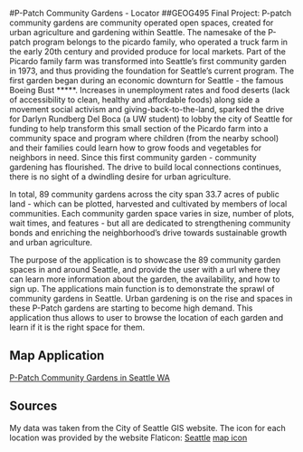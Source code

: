 #P-Patch Community Gardens - Locator
##GEOG495 Final Project: 
  P-patch community gardens are community operated open spaces, created for urban agriculture and gardening within Seattle. The namesake of the P-patch program belongs to the picardo family, who operated a truck farm in the early 20th century  and provided produce for local markets. Part of the Picardo family farm was transformed into Seattle’s first community garden in 1973, and thus providing the foundation for Seattle’s current program. The first garden began during an economic downturn for Seattle - the famous Boeing Bust *****. Increases in unemployment rates and food deserts (lack of accessibility to clean, healthy and affordable foods) along side a movement social activism and giving-back-to-the-land, sparked the drive for Darlyn Rundberg Del Boca (a UW student) to lobby the city of Seattle for funding to help transform this small section of the Picardo farm into a community space and program where children (from the nearby school) and their families could learn how to grow foods and vegetables for neighbors in need. Since this first community garden - community gardening has flourished. The drive to build local connections continues, there is no sight of a dwindling desire for urban agriculture. 

  In total, 89 community gardens across the city span 33.7 acres of public land - which can be plotted, harvested and cultivated by members of local communities. Each community garden space varies in size, number of plots, wait times, and features - but all are dedicated to strengthening community bonds and enriching the neighborhood’s drive towards sustainable growth and urban agriculture. 

  The purpose of the application is to showcase the 89 community garden spaces in and around Seattle, and provide the user with a url where they can learn more information about the garden, the availability, and how to sign up. The applications main function is to demonstrate the sprawl of community gardens in Seattle. Urban gardening is on the rise and spaces in these P-Patch gardens are starting to become high demand. This application thus allows to user to browse the location of each garden and learn if it is the right space for them.

## Map Application
[P-Patch Community Gardens in Seattle WA](https://madiframpton.github.io/GEOG495_ppatch_gardens/)

## Sources
My data was taken from the City of Seattle GIS website. The icon for each location was provided by the website Flaticon:
[Seattle](https://data-seattlecitygis.opendata.arcgis.com/)
[map icon](https://www.flaticon.com/free-icons/my-maps?gclsrc=aw.ds&&gclid=CjwKCAiA78aNBhAlEiwA7B76px1C-ZjF9wco7o1TmMehbxwrutf6jjiJKNPHXckKLULNNJlSUmh26xoCI5MQAvD_BwE)
